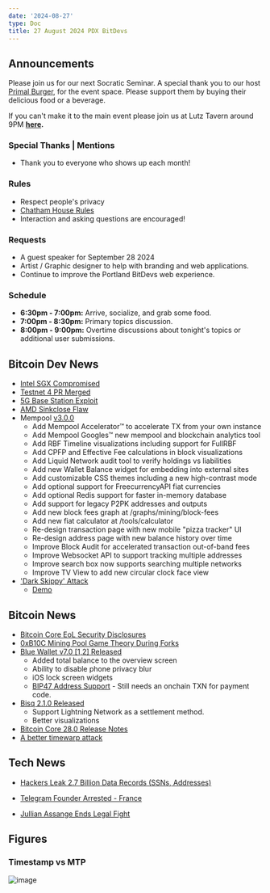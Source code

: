```yaml
---
date: '2024-08-27'
type: Doc
title: 27 August 2024 PDX BitDevs
---
```


## Announcements

Please join us for our next Socratic Seminar. A special thank you to our host <a href="https://dicksprimalburger.com/" data-no-summary>Primal Burger</a>, for the event space. Please support them by buying their delicious food or a beverage.

If you can't make it to the main event please join us at Lutz Tavern around 9PM **<a href="https://www.lutztavern.com/" data-no-summary>here</a>.**

### Special Thanks | Mentions

- Thank you to everyone who shows up each month!

### Rules

- Respect people's privacy
- [Chatham House Rules](https://www.chathamhouse.org/about-us/chatham-house-rule)
- Interaction and asking questions are encouraged!

### Requests

- A guest speaker for September 28 2024
- Artist / Graphic designer to help with branding and web applications.
- Continue to improve the Portland BitDevs web experience.

### Schedule

- **6:30pm - 7:00pm:** Arrive, socialize, and grab some food.
- **7:00pm - 8:30pm:** Primary topics discussion.
- **8:00pm - 9:00pm:** Overtime discussions about tonight's topics or additional user submissions.

## Bitcoin Dev News

- [Intel SGX Compromised](https://x.com/_markel___/status/1828112469010596347)
- [Testnet 4 PR Merged](https://bitcoincore.reviews/29775)
- [5G Base Station Exploit](https://techcrunch.com/2024/08/07/hackers-could-spy-on-cellphone-users-by-abusing-5g-baseband-flaws-researchers-say/)
- [AMD Sinkclose Flaw](https://www.wired.com/story/amd-chip-sinkclose-flaw/)
- Mempool [v3.0.0](https://github.com/mempool/mempool/releases/tag/v3.0.0)
    - Add Mempool Accelerator™ to accelerate TX from your own instance
    - Add Mempool Googles™ new mempool and blockchain analytics tool
    - Add RBF Timeline visualizations including support for FullRBF
    - Add CPFP and Effective Fee calculations in block visualizations
    - Add Liquid Network audit tool to verify holdings vs liabilities
    - Add new Wallet Balance widget for embedding into external sites
    - Add customizable CSS themes including a new high-contrast mode
    - Add optional support for FreecurrencyAPI fiat currencies
    - Add optional Redis support for faster in-memory database
    - Add support for legacy P2PK addresses and outputs
    - Add new block fees graph at /graphs/mining/block-fees
    - Add new fiat calculator at /tools/calculator
    - Re-design transaction page with new mobile "pizza tracker" UI
    - Re-design address page with new balance history over time
    - Improve Block Audit for accelerated transaction out-of-band fees
    - Improve Websocket API to support tracking multiple addresses
    - Improve search box now supports searching multiple networks
    - Improve TV View to add new circular clock face view
- ['Dark Skippy' Attack](https://cointelegraph.com/learn/dark-skippy-attack-how-to-protect-against-it)
    - [Demo](https://darkskippy.com/)

## Bitcoin News

- [Bitcoin Core EoL Security Disclosures](https://bitcoincore.org/en/blog/)
- [0xB10C Mining Pool Game Theory During Forks](https://x.com/0xB10C/status/1811390920744468502)
- [Blue Wallet v7.0 [1,2] Released](https://github.com/BlueWallet/BlueWallet/releases/tag/v7.0.2)
    - Added total balance to the overview screen
    - Ability to disable phone privacy blur
    - iOS lock screen widgets
    - [BIP47 Address Support](https://medium.com/@ottosch/how-bip47-works-ee641cc14bf3) - Still needs an onchain TXN for payment code.
- [Bisq 2.1.0 Released](https://github.com/bisq-network/bisq2/releases/tag/v2.1.0)
    - Support Lightning Network as a settlement method.
    - Better visualizations
- [Bitcoin Core 28.0 Release Notes](https://github.com/bitcoin-core/bitcoin-devwiki/wiki/28.0-Release-Notes-Draft)
- [A better timewarp attack](https://delvingbitcoin.org/t/zawy-s-alternating-timestamp-attack/1062/12)

## Tech News

- [Hackers Leak 2.7 Billion Data Records (SSNs, Addresses)](https://www.bleepingcomputer.com/news/security/hackers-leak-27-billion-data-records-with-social-security-numbers/)
- [Telegram Founder Arrested - France](https://x.com/Zlatti_71/status/1828529272539304278)

- [Jullian Assange Ends Legal Fight](https://apnews.com/article/assange-justice-department-plea-wikileaks-saipan-australia-00eb380879ff636cc9b916f82f82ed40)

## Figures
### Timestamp vs MTP
![image](https://github.com/user-attachments/assets/075a55c8-af89-4430-bbbf-d20db07d8d63)
